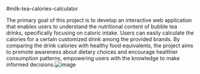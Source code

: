 #milk-tea-calories-calculator

The primary goal of this project is to develop an interactive web application that enables users to understand the nutritional content of bubble tea drinks, specifically focusing on caloric intake. Users can easily calculate the calories for a certain customized drink among the provided brands. By comparing the drink calories with healthy food equivalents, the project aims to promote awareness about dietary choices and encourage healthier consumption patterns, empowering users with the knowledge to make informed decisions.![image](https://github.com/shufanmao/shufanmao-milk-tea-calories-calculator/assets/123994752/1fa530ab-9490-4b21-b192-1eb4247d2e38)

